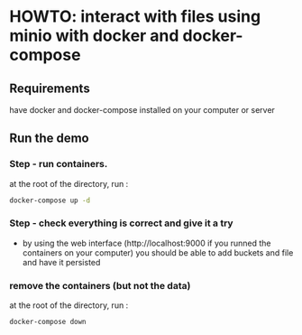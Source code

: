 # HOWTO:  interact with files using minio with docker and docker-compose

## Requirements
have docker and docker-compose installed on your computer or server

## Run the demo

### Step - run containers.
at the root of the directory, run :

``` bash
docker-compose up -d 
```

### Step - check everything is correct and give it a try
- by using the web interface (http://localhost:9000 if you runned the containers on your computer)
you should be able to add buckets and file and have it persisted

### remove the containers (but not the data)
at the root of the directory, run :
``` bash
docker-compose down
```

